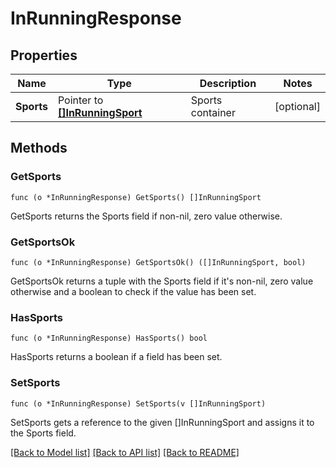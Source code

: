 # InRunningResponse

## Properties

Name | Type | Description | Notes
------------ | ------------- | ------------- | -------------
**Sports** | Pointer to [**[]InRunningSport**](InRunningSport.md) | Sports container | [optional] 

## Methods

### GetSports

`func (o *InRunningResponse) GetSports() []InRunningSport`

GetSports returns the Sports field if non-nil, zero value otherwise.

### GetSportsOk

`func (o *InRunningResponse) GetSportsOk() ([]InRunningSport, bool)`

GetSportsOk returns a tuple with the Sports field if it's non-nil, zero value otherwise
and a boolean to check if the value has been set.

### HasSports

`func (o *InRunningResponse) HasSports() bool`

HasSports returns a boolean if a field has been set.

### SetSports

`func (o *InRunningResponse) SetSports(v []InRunningSport)`

SetSports gets a reference to the given []InRunningSport and assigns it to the Sports field.


[[Back to Model list]](../README.md#documentation-for-models) [[Back to API list]](../README.md#documentation-for-api-endpoints) [[Back to README]](../README.md)


